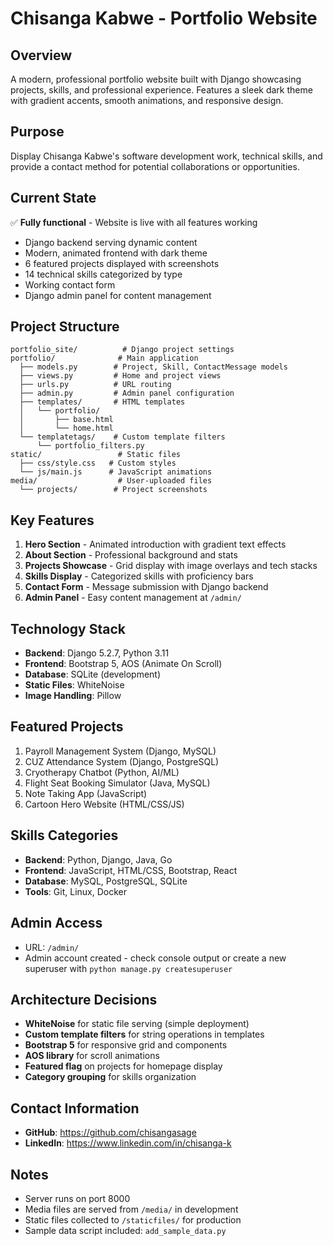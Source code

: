 # Chisanga Kabwe - Portfolio Website

## Overview
A modern, professional portfolio website built with Django showcasing projects, skills, and professional experience. Features a sleek dark theme with gradient accents, smooth animations, and responsive design.

## Purpose
Display Chisanga Kabwe's software development work, technical skills, and provide a contact method for potential collaborations or opportunities.

## Current State
✅ **Fully functional** - Website is live with all features working
- Django backend serving dynamic content
- Modern, animated frontend with dark theme
- 6 featured projects displayed with screenshots
- 14 technical skills categorized by type
- Working contact form
- Django admin panel for content management

## Project Structure
```
portfolio_site/          # Django project settings
portfolio/              # Main application
  ├── models.py        # Project, Skill, ContactMessage models
  ├── views.py         # Home and project views
  ├── urls.py          # URL routing
  ├── admin.py         # Admin panel configuration
  ├── templates/       # HTML templates
  │   └── portfolio/
  │       ├── base.html
  │       └── home.html
  └── templatetags/    # Custom template filters
      └── portfolio_filters.py
static/                 # Static files
  ├── css/style.css   # Custom styles
  └── js/main.js      # JavaScript animations
media/                  # User-uploaded files
  └── projects/        # Project screenshots
```

## Key Features
1. **Hero Section** - Animated introduction with gradient text effects
2. **About Section** - Professional background and stats
3. **Projects Showcase** - Grid display with image overlays and tech stacks
4. **Skills Display** - Categorized skills with proficiency bars
5. **Contact Form** - Message submission with Django backend
6. **Admin Panel** - Easy content management at `/admin/`

## Technology Stack
- **Backend**: Django 5.2.7, Python 3.11
- **Frontend**: Bootstrap 5, AOS (Animate On Scroll)
- **Database**: SQLite (development)
- **Static Files**: WhiteNoise
- **Image Handling**: Pillow

## Featured Projects
1. Payroll Management System (Django, MySQL)
2. CUZ Attendance System (Django, PostgreSQL)
3. Cryotherapy Chatbot (Python, AI/ML)
4. Flight Seat Booking Simulator (Java, MySQL)
5. Note Taking App (JavaScript)
6. Cartoon Hero Website (HTML/CSS/JS)

## Skills Categories
- **Backend**: Python, Django, Java, Go
- **Frontend**: JavaScript, HTML/CSS, Bootstrap, React
- **Database**: MySQL, PostgreSQL, SQLite
- **Tools**: Git, Linux, Docker

## Admin Access
- URL: `/admin/`
- Admin account created - check console output or create a new superuser with `python manage.py createsuperuser`


## Architecture Decisions
- **WhiteNoise** for static file serving (simple deployment)
- **Custom template filters** for string operations in templates
- **Bootstrap 5** for responsive grid and components
- **AOS library** for scroll animations
- **Featured flag** on projects for homepage display
- **Category grouping** for skills organization

## Contact Information
- **GitHub**: https://github.com/chisangasage
- **LinkedIn**: https://www.linkedin.com/in/chisanga-k

## Notes
- Server runs on port 8000
- Media files are served from `/media/` in development
- Static files collected to `/staticfiles/` for production
- Sample data script included: `add_sample_data.py`
